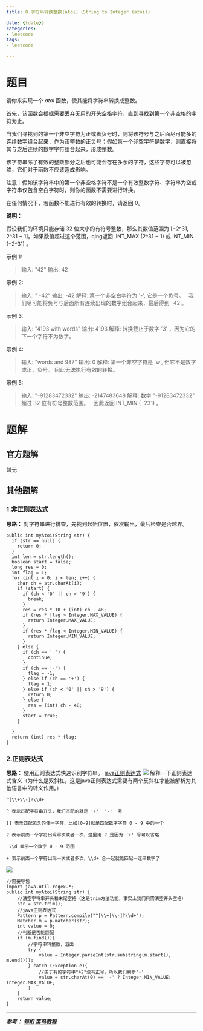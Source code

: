 ```yaml
---
title: 8.字符串转换整数(atoi)（String to Integer (atoi))

date: {{date}}
categories:
- leetcode
tags:
- leetcode

---
```

# 题目
请你来实现一个 *atoi* 函数，使其能将字符串转换成整数。

首先，该函数会根据需要丢弃无用的开头空格字符，直到寻找到第一个非空格的字符为止。

当我们寻找到的第一个非空字符为正或者负号时，则将该符号与之后面尽可能多的连续数字组合起来，作为该整数的正负号；假如第一个非空字符是数字，则直接将其与之后连续的数字字符组合起来，形成整数。

该字符串除了有效的整数部分之后也可能会存在多余的字符，这些字符可以被忽略，它们对于函数不应该造成影响。

注意：假如该字符串中的第一个非空格字符不是一个有效整数字符、字符串为空或字符串仅包含空白字符时，则你的函数不需要进行转换。

在任何情况下，若函数不能进行有效的转换时，请返回 0。

**说明：**

假设我们的环境只能存储 32 位大小的有符号整数，那么其数值范围为 [−2^31,  2^31 − 1]。如果数值超过这个范围，qing返回  INT_MAX (2^31 − 1) 或 INT_MIN (−2^31) 。

示例 1:
> 输入: "42"
> 输出: 42

示例 2:
> 输入: "   -42"
> 输出: -42
> 解释: 第一个非空白字符为 '-', 它是一个负号。
>      我们尽可能将负号与后面所有连续出现的数字组合起来，最后得到 -42 。

示例 3:
> 输入: "4193 with words"
> 输出: 4193
> 解释: 转换截止于数字 '3' ，因为它的下一个字符不为数字。

示例 4:
> 输入: "words and 987"
> 输出: 0
> 解释: 第一个非空字符是 'w', 但它不是数字或正、负号。
>      因此无法执行有效的转换。

示例 5:
> 输入: "-91283472332"
> 输出: -2147483648
> 解释: 数字 "-91283472332" 超过 32 位有符号整数范围。
>      因此返回 INT_MIN (−231) 。

# 题解

## 官方题解
暂无

## 其他题解
### 1.非正则表达式
**思路：** 对字符串进行排查，先找到起始位置，依次输出，最后检查是否越界。
```
public int myAtoi(String str) {
  if (str == null) {
    return 0;
  }
  int len = str.length();
  boolean start = false;
  long res = 0;
  int flag = 1;
  for (int i = 0; i < len; i++) {
    char ch = str.charAt(i);
    if (start) {
      if (ch < '0' || ch > '9') {
        break;
      }
      res = res * 10 + (int) ch - 48;
      if (res * flag > Integer.MAX_VALUE) {
        return Integer.MAX_VALUE;
      }
      if (res * flag < Integer.MIN_VALUE) {
        return Integer.MIN_VALUE;
      }
    } else {
      if (ch == ' ') {
        continue;
      }
      if (ch == '-') {
        flag = -1;
      } else if (ch == '+') {
        flag = 1;
      } else if (ch < '0' || ch > '9') {
        return 0;
      } else {
        res = (int) ch - 48;
      }
      start = true;
    }

  }
  return (int) res * flag;
}
```

### 2.正则表达式
**思路：** 使用正则表达式快速识别字符串。
[java正则表达式](https://www.runoob.com/java/java-regular-expressions.html)
![](https://i.loli.net/2019/08/13/LsG4wJgdiXoKTtu.png)
解释一下正则表达式含义（为什么是双斜杠，这是java正则表达式需要有两个反斜杠才能被解析为其他语言中的转义作用。）
```
^[\\+\\-]?\\d+

^ 表示匹配字符串开头，我们匹配的就是 '+'  '-'  号

[] 表示匹配包含的任一字符，比如[0-9]就是匹配数字字符 0 - 9 中的一个

? 表示前面一个字符出现零次或者一次，这里用 ? 是因为 '+' 号可以省略

 \\d 表示一个数字 0 - 9 范围

+ 表示前面一个字符出现一次或者多次，\\d+ 合一起就能匹配一连串数字了
```
![](https://i.loli.net/2019/08/13/A291nGughytzUkC.png)
```
//需要导包
import java.util.regex.*;
public int myAtoi(String str) {
    //清空字符串开头和末尾空格（这是trim方法功能，事实上我们只需清空开头空格）
    str = str.trim();
    //java正则表达式
    Pattern p = Pattern.compile("^[\\+|\\-]?\\d+");
    Matcher m = p.matcher(str);
    int value = 0;
    //判断是否能匹配
    if (m.find()){
        //字符串转整数，溢出
        try {
            value = Integer.parseInt(str.substring(m.start(), m.end()));
        } catch (Exception e){
            //由于有的字符串"42"没有正号，所以我们判断'-'
            value = str.charAt(0) == '-' ? Integer.MIN_VALUE: Integer.MAX_VALUE;
        }
    }
    return value;
}
```

---
***参考：
[领扣](https://leetcode-cn.com/problems/string-to-integer-atoi/solution/python-1xing-zheng-ze-biao-da-shi-by-knifezhu/)
[菜鸟教程](https://www.runoob.com/java/java-regular-expressions.html)***
